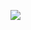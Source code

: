 ![](http://www.plantuml.com/plantuml/proxy?cache=no&src=https://raw.githubusercontent.com/oleksandrblazhko/ai204-kolesnik/laboratory-work-7/2-SoftwareDesign/2.7-PlantUML/UML-Activity.puml)